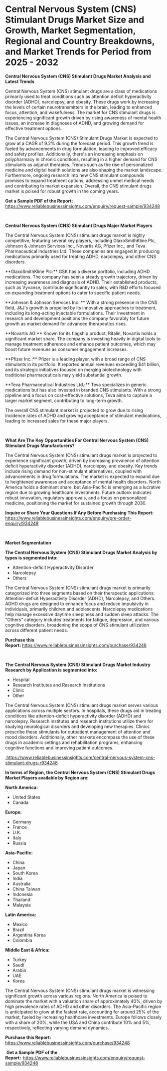 <p><h1>Central Nervous System (CNS) Stimulant Drugs Market Size and Growth, Market Segmentation, Regional and Country Breakdowns, and Market Trends for Period from 2025 -  2032</h1></p><p><strong>Central Nervous System (CNS) Stimulant Drugs Market Analysis and Latest Trends</strong></p>
<p><p>Central Nervous System (CNS) stimulant drugs are a class of medications primarily used to treat conditions such as attention deficit hyperactivity disorder (ADHD), narcolepsy, and obesity. These drugs work by increasing the levels of certain neurotransmitters in the brain, leading to enhanced focus, attention, and wakefulness. The market for CNS stimulant drugs is experiencing significant growth driven by rising awareness of mental health issues, an increase in diagnoses of ADHD, and growing demand for effective treatment options.</p><p>The Central Nervous System (CNS) Stimulant Drugs Market is expected to grow at a CAGR of 9.2% during the forecast period. This growth trend is fueled by advancements in drug formulation, leading to improved efficacy and safety profiles. Additionally, there's an increasing emphasis on polypharmacy in chronic conditions, resulting in a higher demand for CNS stimulants as adjunct therapies. Trends such as the rise of personalized medicine and digital health solutions are also shaping the market landscape. Furthermore, ongoing research into new CNS stimulant compounds promises to expand treatment options, addressing unmet medical needs and contributing to market expansion. Overall, the CNS stimulant drugs market is poised for robust growth in the coming years.</p></p>
<p><strong>Get a Sample PDF of the Report:&nbsp;</strong> <a href="https://www.reliablebusinessinsights.com/enquiry/request-sample/934248?utm_campaign=2799&utm_medium=2&utm_source=Github&utm_content=ia&utm_term=19042025&utm_id=central-nervous-system-cns-stimulant-drugs">https://www.reliablebusinessinsights.com/enquiry/request-sample/934248</a></p>
<p>&nbsp;</p>
<p><strong>Central Nervous System (CNS) Stimulant Drugs Major Market Players</strong></p>
<p><p>The Central Nervous System (CNS) stimulant drugs market is highly competitive, featuring several key players, including GlaxoSmithKline Plc, Johnson & Johnson Services Inc., Novartis AG, Pfizer Inc., and Teva Pharmaceutical Industries Ltd. These companies are engaged in producing medications primarily used for treating ADHD, narcolepsy, and other CNS disorders.</p><p>**GlaxoSmithKline Plc:** GSK has a diverse portfolio, including ADHD medications. The company has seen a steady growth trajectory, driven by increasing awareness and diagnosis of ADHD. Their established products, such as Vyvanse, contribute significantly to sales, with R&D efforts focused on expanding treatment options to cater to specific patient needs.</p><p>**Johnson & Johnson Services Inc.:** With a strong presence in the CNS field, J&J's growth is propelled by its innovative approaches to treatment, including its long-acting injectable formulations. Their investment in research and development positions the company favorably for future growth as market demand for advanced therapeutics rises.</p><p>**Novartis AG:** Known for its flagship product, Ritalin, Novartis holds a significant market share. The company is investing heavily in digital tools to manage treatment adherence and enhance patient outcomes, which may boost future revenues as consumer engagement increases.</p><p>**Pfizer Inc.:** Pfizer is a leading player, with a broad range of CNS stimulants in its portfolio. It reported annual revenues exceeding $41 billion, and its strategic initiatives focused on merging biotechnology with traditional pharmaceuticals may yield substantial growth.</p><p>**Teva Pharmaceutical Industries Ltd.:** Teva specializes in generic medications but has also invested in branded CNS stimulants. With a strong pipeline and a focus on cost-effective solutions, Teva aims to capture a larger market segment, contributing to long-term growth. </p><p>The overall CNS stimulant market is projected to grow due to rising incidence rates of ADHD and growing acceptance of stimulant medications, leading to increased sales for these major players.</p></p>
<p>&nbsp;</p>
<p><strong>What Are The Key Opportunities For Central Nervous System (CNS) Stimulant Drugs Manufacturers?</strong></p>
<p><p>The Central Nervous System (CNS) stimulant drugs market is projected to experience significant growth, driven by increasing prevalence of attention deficit hyperactivity disorder (ADHD), narcolepsy, and obesity. Key trends include rising demand for non-stimulant alternatives, coupled with advancements in drug formulations. The market is expected to expand due to heightened awareness and acceptance of mental health disorders. North America holds a dominant share, but Asia-Pacific is emerging as a lucrative region due to growing healthcare investments. Future outlook indicates robust innovation, regulatory approvals, and a focus on personalized medicine, positioning the market for sustained growth through 2030.</p></p>
<p><strong>Inquire or Share Your Questions If Any Before Purchasing This Report:</strong> <a href="https://www.reliablebusinessinsights.com/enquiry/pre-order-enquiry/934248?utm_campaign=2799&utm_medium=2&utm_source=Github&utm_content=ia&utm_term=19042025&utm_id=central-nervous-system-cns-stimulant-drugs">https://www.reliablebusinessinsights.com/enquiry/pre-order-enquiry/934248</a></p>
<p>&nbsp;</p>
<p><strong>Market Segmentation</strong></p>
<p><strong>The Central Nervous System (CNS) Stimulant Drugs Market Analysis by types is segmented into:</strong></p>
<p><ul><li>Attention-deficit Hyperactivity Disorder</li><li>Narcolepsy</li><li>Others</li></ul></p>
<p><p>The Central Nervous System (CNS) stimulant drugs market is primarily categorized into three segments based on their therapeutic applications: Attention-deficit Hyperactivity Disorder (ADHD), Narcolepsy, and Others. ADHD drugs are designed to enhance focus and reduce impulsivity in individuals, primarily children and adolescents. Narcolepsy medications help manage excessive daytime sleepiness and sudden sleep attacks. The "Others" category includes treatments for fatigue, depression, and various cognitive disorders, broadening the scope of CNS stimulant utilization across different patient needs.</p></p>
<p><strong>Purchase this Report:&nbsp;</strong><a href="https://www.reliablebusinessinsights.com/purchase/934248?utm_campaign=2799&utm_medium=2&utm_source=Github&utm_content=ia&utm_term=19042025&utm_id=central-nervous-system-cns-stimulant-drugs">https://www.reliablebusinessinsights.com/purchase/934248</a></p>
<p>&nbsp;</p>
<p><strong>The Central Nervous System (CNS) Stimulant Drugs Market Industry Research by Application is segmented into:</strong></p>
<p><ul><li>Hospital</li><li>Research Institutes and Research Institutions</li><li>Clinic</li><li>Other</li></ul></p>
<p><p>The Central Nervous System (CNS) stimulant drugs market serves various applications across multiple sectors. In hospitals, these drugs aid in treating conditions like attention-deficit hyperactivity disorder (ADHD) and narcolepsy. Research institutes and research institutions utilize them for studying neurological disorders and developing new therapies. Clinics prescribe these stimulants for outpatient management of attention and mood disorders. Additionally, other markets encompass the use of these drugs in academic settings and rehabilitation programs, enhancing cognitive functions and improving patient outcomes.</p></p>
<p><a href="https://www.reliablebusinessinsights.com/central-nervous-system-cns-stimulant-drugs-r934248?utm_campaign=2799&utm_medium=2&utm_source=Github&utm_content=ia&utm_term=19042025&utm_id=central-nervous-system-cns-stimulant-drugs">&nbsp;https://www.reliablebusinessinsights.com/central-nervous-system-cns-stimulant-drugs-r934248</a></p>
<p><strong>In terms of Region, the Central Nervous System (CNS) Stimulant Drugs Market Players available by Region are:</strong></p>
<p>
    <p> <strong> North America: </strong>
        <ul>
            <li>United States</li>
            <li>Canada</li>
        </ul>
        </p> 
    <p> <strong> Europe: </strong>
        <ul>
            <li>Germany</li>
            <li>France</li>
            <li>U.K.</li>
            <li>Italy</li>
            <li>Russia</li>
        </ul>
        </p> 
    <p> <strong> Asia-Pacific: </strong>
        <ul>
            <li>China</li>
            <li>Japan</li>
            <li>South Korea</li>
            <li>India</li>
            <li>Australia</li>
            <li>China Taiwan</li>
            <li>Indonesia</li>
            <li>Thailand</li>
            <li>Malaysia</li>
        </ul>
        </p> 
    <p> <strong> Latin America: </strong>
        <ul>
            <li>Mexico</li>
            <li>Brazil</li>
            <li>Argentina Korea</li>
            <li>Colombia</li>
        </ul>
        </p> 
    <p> <strong> Middle East & Africa: </strong>
        <ul>
            <li>Turkey</li>
            <li>Saudi</li>
            <li>Arabia</li>
            <li>UAE</li>
            <li>Korea</li>
        </ul>
    </p>
    </p>
<p><p>The Central Nervous System (CNS) stimulant drugs market is witnessing significant growth across various regions. North America is poised to dominate the market with a valuation share of approximately 40%, driven by high prevalence rates of ADHD and other disorders. The Asia-Pacific region is anticipated to grow at the fastest rate, accounting for around 25% of the market, fueled by increasing healthcare investments. Europe follows closely with a share of 20%, while the USA and China contribute 10% and 5%, respectively, reflecting varying demand dynamics.</p></p>
<p><strong>Purchase this Report: </strong><a href="https://www.reliablebusinessinsights.com/purchase/934248?utm_campaign=2799&utm_medium=2&utm_source=Github&utm_content=ia&utm_term=19042025&utm_id=central-nervous-system-cns-stimulant-drugs">https://www.reliablebusinessinsights.com/purchase/934248</a></p>
<p>&nbsp;<strong>Get a Sample PDF of the Report:&nbsp;&nbsp;</strong><a href="https://www.reliablebusinessinsights.com/enquiry/request-sample/934248?utm_campaign=2799&utm_medium=2&utm_source=Github&utm_content=ia&utm_term=19042025&utm_id=central-nervous-system-cns-stimulant-drugs">https://www.reliablebusinessinsights.com/enquiry/request-sample/934248</a></p>
<p><strong></strong></p>
<p><p></p><p></p><p></p></p>